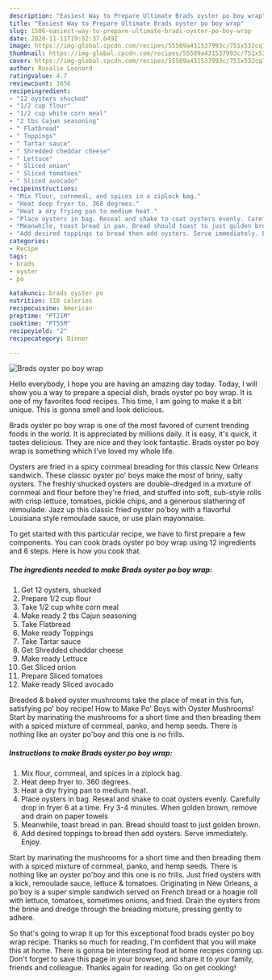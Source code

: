 ```yaml
---
description: "Easiest Way to Prepare Ultimate Brads oyster po boy wrap"
title: "Easiest Way to Prepare Ultimate Brads oyster po boy wrap"
slug: 1506-easiest-way-to-prepare-ultimate-brads-oyster-po-boy-wrap
date: 2020-11-11T19:52:37.649Z
image: https://img-global.cpcdn.com/recipes/55509a431537993c/751x532cq70/brads-oyster-po-boy-wrap-recipe-main-photo.jpg
thumbnail: https://img-global.cpcdn.com/recipes/55509a431537993c/751x532cq70/brads-oyster-po-boy-wrap-recipe-main-photo.jpg
cover: https://img-global.cpcdn.com/recipes/55509a431537993c/751x532cq70/brads-oyster-po-boy-wrap-recipe-main-photo.jpg
author: Rosalie Leonard
ratingvalue: 4.7
reviewcount: 3856
recipeingredient:
- "12 oysters shucked"
- "1/2 cup flour"
- "1/2 cup white corn meal"
- "2 tbs Cajun seasoning"
- " Flatbread"
- " Toppings"
- " Tartar sauce"
- " Shredded cheddar cheese"
- " Lettuce"
- " Sliced onion"
- " Sliced tomatoes"
- " Sliced avocado"
recipeinstructions:
- "Mix flour, cornmeal, and spices in a ziplock bag."
- "Heat deep fryer to. 360 degrees."
- "Heat a dry frying pan to medium heat."
- "Place oysters in bag. Reseal and shake to coat oysters evenly. Carefully drop in fryer 6 at a time. Fry 3-4 minutes. When golden brown, remove and drain on paper towels"
- "Meanwhile, toast bread in pan. Bread should toast to just golden brown."
- "Add desired toppings to bread then add oysters. Serve immediately. Enjoy."
categories:
- Recipe
tags:
- brads
- oyster
- po

katakunci: brads oyster po 
nutrition: 110 calories
recipecuisine: American
preptime: "PT21M"
cooktime: "PT55M"
recipeyield: "2"
recipecategory: Dinner

---
```



![Brads oyster po boy wrap](https://img-global.cpcdn.com/recipes/55509a431537993c/751x532cq70/brads-oyster-po-boy-wrap-recipe-main-photo.jpg)

Hello everybody, I hope you are having an amazing day today. Today, I will show you a way to prepare a special dish, brads oyster po boy wrap. It is one of my favorites food recipes. This time, I am going to make it a bit unique. This is gonna smell and look delicious.

Brads oyster po boy wrap is one of the most favored of current trending foods in the world. It is appreciated by millions daily. It is easy, it's quick, it tastes delicious. They are nice and they look fantastic. Brads oyster po boy wrap is something which I've loved my whole life.

Oysters are fried in a spicy cornmeal breading for this classic New Orleans sandwich. These classic oyster po&#39; boys make the most of briny, salty oysters. The freshly shucked oysters are double-dredged in a mixture of cornmeal and flour before they&#39;re fried, and stuffed into soft, sub-style rolls with crisp lettuce, tomatoes, pickle chips, and a generous slathering of rémoulade. Jazz up this classic fried oyster po&#39;boy with a flavorful Louisiana style remoulade sauce, or use plain mayonnaise.


To get started with this particular recipe, we have to first prepare a few components. You can cook brads oyster po boy wrap using 12 ingredients and 6 steps. Here is how you cook that.

<!--inarticleads1-->

##### The ingredients needed to make Brads oyster po boy wrap:

1. Get 12 oysters, shucked
1. Prepare 1/2 cup flour
1. Take 1/2 cup white corn meal
1. Make ready 2 tbs Cajun seasoning
1. Take  Flatbread
1. Make ready  Toppings
1. Take  Tartar sauce
1. Get  Shredded cheddar cheese
1. Make ready  Lettuce
1. Get  Sliced onion
1. Prepare  Sliced tomatoes
1. Make ready  Sliced avocado


Breaded &amp; baked oyster mushrooms take the place of meat in this fun, satisfying po&#39; boy recipe! How to Make Po&#39; Boys with Oyster Mushrooms! Start by marinating the mushrooms for a short time and then breading them with a spiced mixture of cornmeal, panko, and hemp seeds. There is nothing like an oyster po&#39;boy and this one is no frills. 

<!--inarticleads2-->

##### Instructions to make Brads oyster po boy wrap:

1. Mix flour, cornmeal, and spices in a ziplock bag.
1. Heat deep fryer to. 360 degrees.
1. Heat a dry frying pan to medium heat.
1. Place oysters in bag. Reseal and shake to coat oysters evenly. Carefully drop in fryer 6 at a time. Fry 3-4 minutes. When golden brown, remove and drain on paper towels
1. Meanwhile, toast bread in pan. Bread should toast to just golden brown.
1. Add desired toppings to bread then add oysters. Serve immediately. Enjoy.


Start by marinating the mushrooms for a short time and then breading them with a spiced mixture of cornmeal, panko, and hemp seeds. There is nothing like an oyster po&#39;boy and this one is no frills. Just fried oysters with a kick, remoulade sauce, lettuce &amp; tomatoes. Originating in New Orleans, a po&#39;boy is a super simple sandwich served on French bread or a hoagie roll with lettuce, tomatoes, sometimes onions, and fried. Drain the oysters from the brine and dredge through the breading mixture, pressing gently to adhere. 

So that's going to wrap it up for this exceptional food brads oyster po boy wrap recipe. Thanks so much for reading. I'm confident that you will make this at home. There is gonna be interesting food at home recipes coming up. Don't forget to save this page in your browser, and share it to your family, friends and colleague. Thanks again for reading. Go on get cooking!
